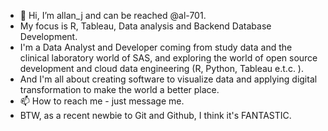 - 👋 Hi, I’m allan_j and can be reached @al-701.
- My focus is R, Tableau, Data analysis and Backend Database Development.
- I'm a Data Analyst and Developer coming from study data and the clinical laboratory world of SAS, and exploring the world of open source development and cloud data engineering (R, Python, Tableau e.t.c. ).
- And I'm all about creating software to visualize data and applying digital transformation to make the world a better place.
- 📫 How to reach me - just message me.
- BTW, as a recent newbie to Git and Github, I think it's FANTASTIC.
